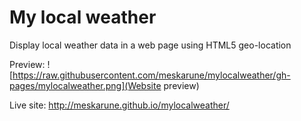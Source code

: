 My local weather
==============

Display local weather data in a web page using HTML5 geo-location

Preview:
![https://raw.githubusercontent.com/meskarune/mylocalweather/gh-pages/mylocalweather.png](Website preview)

Live site: http://meskarune.github.io/mylocalweather/
